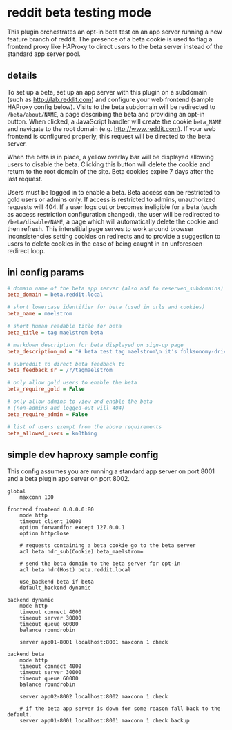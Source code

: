 # reddit beta testing mode

This plugin orchestrates an opt-in beta test on an app server running a new
feature branch of reddit. The presence of a beta cookie is used to flag a
frontend proxy like HAProxy to direct users to the beta server instead of the
standard app server pool.


## details

To set up a beta, set up an app server with this plugin on a subdomain (such as
http://lab.reddit.com) and configure your web frontend (sample HAProxy config
below). Visits to the beta subdomain will be redirected to `/beta/about/NAME`,
a page describing the beta and providing an opt-in button. When clicked, a
JavaScript handler will create the cookie `beta_NAME` and navigate to the root
domain (e.g. http://www.reddit.com). If your web frontend is configured
properly, this request will be directed to the beta server.

When the beta is in place, a yellow overlay bar will be displayed allowing
users to disable the beta. Clicking this button will delete the cookie and
return to the root domain of the site. Beta cookies expire 7 days after the
last request.

Users must be logged in to enable a beta. Beta access can be restricted to gold
users or admins only. If access is restricted to admins, unauthorized requests
will 404. If a user logs out or becomes ineligible for a beta (such as access
restriction configuration changed), the user will be redirected to
`/beta/disable/NAME`, a page which will automatically delete the cookie and
then refresh. This interstitial page serves to work around browser
inconsistencies setting cookies on redirects and to provide a suggestion to
users to delete cookies in the case of being caught in an unforeseen redirect
loop.


## ini config params

```ini
# domain name of the beta app server (also add to reserved_subdomains)
beta_domain = beta.reddit.local

# short lowercase identifier for beta (used in urls and cookies)
beta_name = maelstrom

# short human readable title for beta
beta_title = tag maelstrom beta

# markdown description for beta displayed on sign-up page
beta_description_md = "# beta test tag maelstrom\n it's folksonomy-driven!"

# subreddit to direct beta feedback to
beta_feedback_sr = /r/tagmaelstrom

# only allow gold users to enable the beta
beta_require_gold = False

# only allow admins to view and enable the beta
# (non-admins and logged-out will 404)
beta_require_admin = False

# list of users exempt from the above requirements
beta_allowed_users = kn0thing
```

## simple dev haproxy sample config

This config assumes you are running a standard app server on port 8001 and a
beta plugin app server on port 8002.

```
global
    maxconn 100

frontend frontend 0.0.0.0:80
    mode http
    timeout client 10000
    option forwardfor except 127.0.0.1
    option httpclose

    # requests containing a beta cookie go to the beta server
    acl beta hdr_sub(Cookie) beta_maelstrom=

    # send the beta domain to the beta server for opt-in
    acl beta hdr(Host) beta.reddit.local

    use_backend beta if beta
    default_backend dynamic

backend dynamic
    mode http
    timeout connect 4000
    timeout server 30000
    timeout queue 60000
    balance roundrobin

    server app01-8001 localhost:8001 maxconn 1 check

backend beta
    mode http
    timeout connect 4000
    timeout server 30000
    timeout queue 60000
    balance roundrobin

    server app02-8002 localhost:8002 maxconn 1 check

    # if the beta app server is down for some reason fall back to the default.
    server app01-8001 localhost:8001 maxconn 1 check backup
```

